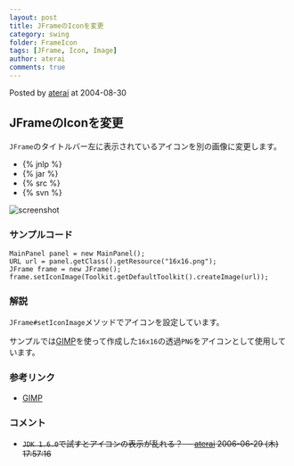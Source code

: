 ```yaml
---
layout: post
title: JFrameのIconを変更
category: swing
folder: FrameIcon
tags: [JFrame, Icon, Image]
author: aterai
comments: true
---
```


Posted by [aterai](http://terai.xrea.jp/aterai.html) at 2004-08-30

## JFrameのIconを変更
`JFrame`のタイトルバー左に表示されているアイコンを別の画像に変更します。

- {% jnlp %}
- {% jar %}
- {% src %}
- {% svn %}

<!-- dummy comment line for breaking list -->

![screenshot](https://lh5.googleusercontent.com/_9Z4BYR88imo/TQTNO_p95yI/AAAAAAAAAac/gl0vOOoKH14/s800/FrameIcon.png)

### サンプルコード
<pre class="prettyprint"><code>MainPanel panel = new MainPanel();
URL url = panel.getClass().getResource("16x16.png");
JFrame frame = new JFrame();
frame.setIconImage(Toolkit.getDefaultToolkit().createImage(url));
</code></pre>

### 解説
`JFrame#setIconImage`メソッドでアイコンを設定しています。

サンプルでは[GIMP](http://www.gimp.org/)を使って作成した`16x16`の透過`PNG`をアイコンとして使用しています。

### 参考リンク
- [GIMP](http://www.gimp.org/)

<!-- dummy comment line for breaking list -->

### コメント
- ~~`JDK 1.6.0`で試すとアイコンの表示が乱れる？ -- [aterai](http://terai.xrea.jp/aterai.html) 2006-06-29 (木) 17:57:16~~

<!-- dummy comment line for breaking list -->

